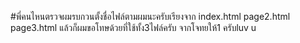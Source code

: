 #พี่คนไหนตรวจผมรบกวนตั้งชื่อไฟล์ตามผมนะครับเรียงจาก index.html page2.html page3.html  แล้วก็ผมขอโทษด้วยที่ใช้ทั้ง3ไฟล์ครับ จากโจทยให้1 ครับluv u
